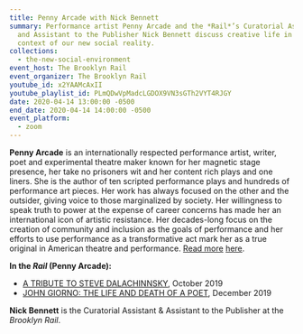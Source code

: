 ```yaml
---
title: Penny Arcade with Nick Bennett
summary: Performance artist Penny Arcade and the *Rail*’s Curatorial Assistant
  and Assistant to the Publisher Nick Bennett discuss creative life in the
  context of our new social reality.
collections:
  - the-new-social-environment
event_host: The Brooklyn Rail
event_organizer: The Brooklyn Rail
youtube_id: x2YAAMcAxII
youtube_playlist_id: PLmQDwVpMadcLGDOX9VN3sGTh2VYT4RJGY
date: 2020-04-14 13:00:00 -0500
end_date: 2020-04-14 14:00:00 -0500
event_platform:
  - zoom
---
```

**Penny Arcade**  is an internationally respected performance artist, writer, poet and experimental theatre maker known for her magnetic stage presence, her take no prisoners wit and her content rich plays and one liners. She is the author of ten scripted performance plays and hundreds of performance art pieces. Her work has always focused on the other and the outsider, giving voice to those marginalized by society. Her willingness to speak truth to power at the expense of career concerns has made her an international icon of artistic resistance. Her decades-long focus on the creation of community and inclusion as the goals of performance and her efforts to use performance as a transformative act mark her as a true original in American theatre and performance. [Read more](<https://pennyarcade.tv/>) [here](https://pennyarcade.tv/biography/).

**In the *Rail* (Penny Arcade):**

* [A TRIBUTE TO STEVE DALACHINNSKY](https://brooklynrail.org/2019/10/in-memoriam/A-Tribute-to-Steve-Dalachinsky), October 2019
* [JOHN GIORNO: THE LIFE AND DEATH OF A POET](https://brooklynrail.org/2019/12/in-memoriam/John-Giorno-The-Life-and-Death-of-a-Poet), December 2019

**Nick Bennett**  is the Curatorial Assistant & Assistant to the Publisher at the  *Brooklyn Rail*.
